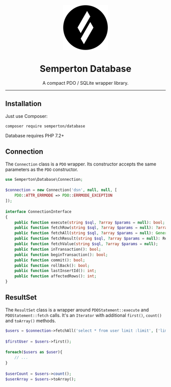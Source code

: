 <div align="center">
<a href="https://github.com/semperton">
<img width="140" src="https://raw.githubusercontent.com/semperton/.github/main/readme-logo.svg" alt="Semperton">
</a>
<h1>Semperton Database</h1>
<p>A compact PDO / SQLite wrapper library.</p>
</div>

---

## Installation

Just use Composer:

```
composer require semperton/database
```
Database requires PHP 7.2+

## Connection

The ```Connection``` class is a ```PDO``` wrapper.
Its constructor accepts the same parameters as the ```PDO``` constructor.

```PHP
use Semperton\Database\Connection;

$connection = new Connection('dsn', null, null, [
	PDO::ATTR_ERRMODE => PDO::ERRMODE_EXCEPTION
]);

interface ConnectionInterface
{
	public function execute(string $sql, ?array $params = null): bool;
	public function fetchRow(string $sql, ?array $params = null): ?array;
	public function fetchAll(string $sql, ?array $params = null): Generator;
	public function fetchResult(string $sql, ?array $params = null): ResultSetInterface;
	public function fetchValue(string $sql, ?array $params = null);
	public function inTransaction(): bool;
	public function beginTransaction(): bool;
	public function commit(): bool;
	public function rollBack(): bool;
	public function lastInsertId(): int;
	public function affectedRows(): int;
}
```

## ResultSet

The ```ResultSet``` class is a wrapper around ```PDOStatement::execute``` and ```PDOStatement::fetch``` calls.
It's an ```Iterator``` with additional ```first()```, ```count()``` and ```toArray()``` methods.

```PHP
$users = $connection->fetchAll('select * from user limit :limit', ['limit' => 5]);

$firstUser = $users->first();

foreach($users as $user){
	// ...
}

$userCount = $users->count();
$userArray = $users->toArray();
```
